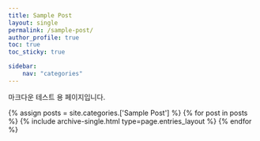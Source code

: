 ```yaml
---
title: Sample Post
layout: single
permalink: /sample-post/
author_profile: true
toc: true
toc_sticky: true

sidebar:
    nav: "categories"
---
```


마크다운 테스트 용 페이지입니다. 

{% assign posts = site.categories.['Sample Post'] %}
{% for post in posts %} {% include archive-single.html type=page.entries_layout %} {% endfor %}